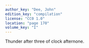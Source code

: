 ```yaml
---
author_key: "Dee, John"
edition_key: "compilation"
license: "CC0 1.0"
location: "page 170"
volume_key: "I"
---
```

Thunder after three of clock afternone.
